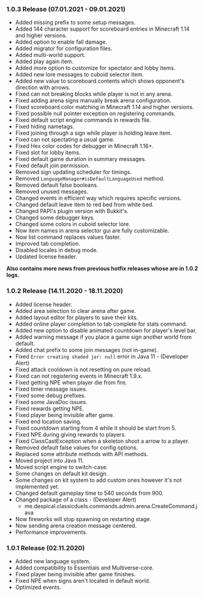 ### 1.0.3 Release (07.01.2021 - 09.01.2021)
* Added missing prefix to some setup messages.
* Added 144 character support for scoreboard entries in Minecraft 1.14 and higher versions.
* Added option to enable fall damage.
* Added migrator for configuration files.
* Added multi-world support.
* Added play again item.
* Added more option to customize for spectator and lobby items.
* Added new lore messages to cuboid selector item.
* Added new value to scoreboard contents which shows opponent's direction with arrows.
* Fixed can not breaking blocks while player is not in any arena.
* Fixed adding arena signs manually break arena configuration.
* Fixed scoreboard color matching in Minecraft 1.14 and higher versions.
* Fixed possible null pointer exception on registering commands.
* Fixed default script engine commands in rewards file.
* Fixed hiding nametags.
* Fixed joining through a sign while player is holding leave item.
* Fixed can not spectating a usual game.
* Fixed Hex color codes for debugger in Minecraft 1.16+.
* Fixed slot for lobby items.
* Fixed default game duration in summary messages.
* Fixed default join permission.
* Removed sign updating scheduler for timings.
* Removed `LanguageManager#isDefaultLanguageUsed` method.
* Removed default false booleans.
* Removed unused messages.
* Changed events in efficient way which requires specific versions.
* Changed default leave item to red bed from white bed.
* Changed PAPI's plugin version with Bukkit's.
* Changed some debugger keys.
* Changed some colors in cuboid selector lore.
* Now item names in arena selector gui are fully customizable.
* Now list command replaces values faster.
* Improved tab completion.
* Disabled locales in debug mode.
* Updated license header.

**Also contains more news from previous hotfix releases whose are in 1.0.2 logs.**

### 1.0.2 Release (14.11.2020 - 18.11.2020)
* Added license header.
* Added area selection to clear arena after game.
* Added layout editor for players to save their kits.
* Added online player completion to tab complete for stats command.
* Added new option to disable animated countdown for player's level bar.
* Added warning message if you place a game sign another world from default.
* Added chat prefix to some join messages (not in-game).
* Fixed `Error creating shaded jar: null` error in Java 11 - (Developer Alert)
* Fixed attack cooldown is not resetting on pure reload.
* Fixed can not registering events in Minecraft 1.9.x.
* Fixed getting NPE when player die from fire.
* Fixed timer message issues.
* Fixed some debug prefixes.
* Fixed some JavaDoc issues.
* Fixed rewards getting NPE.
* Fixed player being invisible after game.
* Fixed end location saving.
* Fixed countdown starting from 4 while it should be start from 5.
* Fixed NPE during giving rewards to players.
* Fixed ClassCastException when a skeleton shoot a arrow to a player.
* Removed default false values for config options.
* Replaced some attribute methods with API methods.
* Moved project into Java 11.
* Moved script engine to switch-case.
* Some changes on default kit design.
* Some changes on kit system to add custom ones however it's not implemented yet.
* Changed default gameplay time to 540 seconds from 900.
* Changed package of a class - (Developer Alert)
   * me.despical.classicduels.commands.admin.arena.CreateCommand.java
* Now fireworks will stop spawning on restarting stage.
* Now sending arena creation message centered.
* Performance improvements.

### 1.0.1 Release (02.11.2020)
* Added new language system.
* Added compatibility to Essentials and Multiverse-core.
* Fixed player being invisible after game finishes.
* Fixed NPE when signs aren't located in default world.
* Optimized events.
